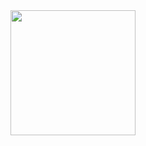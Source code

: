 <img src="https://www.google.com/url?sa=i&url=https%3A%2F%2Fblog.mastertech.com.br%2Fcarreira%2Fcomo-e-um-portfolio-web-developer-e-como-fazer-o-meu%2F&psig=AOvVaw1MCA5Z-npmDgSEeShe6OOU&ust=1613129038544000&source=images&cd=vfe&ved=0CAIQjRxqFwoTCIDDrZDc4e4CFQAAAAAdAAAAABAD" width="200px">
